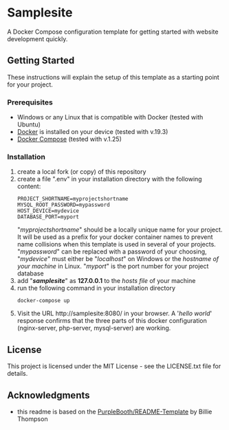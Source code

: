 # Samplesite
A Docker Compose configuration template for getting started with website development quickly.
## Getting Started
These instructions will explain the setup of this template as a starting point for your project.
### Prerequisites
* Windows or any Linux that is compatible with Docker (tested with Ubuntu)
* [Docker][1] is installed on your device (tested with v.19.3) 
* [Docker Compose][2] (tested with v.1.25)
### Installation
1.   create a local fork (or copy) of this repository
1.   create a file ".env" in your installation directory with the following content:
        ```
        PROJECT_SHORTNAME=myprojectshortname
        MYSQL_ROOT_PASSWORD=mypassword
        HOST_DEVICE=mydevice
        DATABASE_PORT=myport
        ```  
     "_myprojectshortname_" should be a locally unique name for your project.
     It will be used as a prefix for your docker container names to prevent name collisions when this template is used
     in several of your projects.
     "_mypassword_" can be replaced with a password of your choosing,  
     "_mydevice_" must either be "_localhost_" on Windows or the _hostname of your machine_ in Linux.
     "_myport_" is the port number for your project database
1.   add "___samplesite___" as __127.0.0.1__ to the _hosts file_ of your machine
1.   run the following command in your installation directory
        ```
        docker-compose up
        ```
1.   Visit the URL http://samplesite:8080/ in your browser. A '_hello world_' response confirms
     that the three parts of this docker configuration (nginx-server, php-server, mysql-server) are working.
## License
This project is licensed under the MIT License - see the LICENSE.txt file for details.
## Acknowledgments
* this readme is based on the [PurpleBooth/README-Template][3] by Billie Thompson

[1]: https://docs.docker.com/get-started/
[2]: https://docs.docker.com/compose/install/
[3]: https://gist.github.com/PurpleBooth/109311bb0361f32d87a2